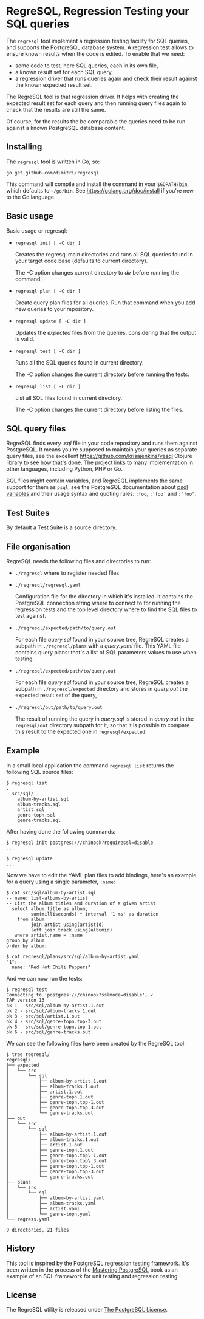 # RegreSQL, Regression Testing your SQL queries

The `regresql` tool implement a regression testing facility for SQL queries,
and supports the PostgreSQL database system. A regression test allows to
ensure known results when the code is edited. To enable that we need:

  - some code to test, here SQL queries, each in its own file,
  - a known result set for each SQL query,
  - a regression driver that runs queries again and check their result
    against the known expected result set.
    
The RegreSQL tool is that regression driver. It helps with creating the
expected result set for each query and then running query files again to
check that the results are still the same.

Of course, for the results the be comparable the queries need to be run
against a known PostgreSQL database content.

## Installing

The `regresql` tool is written in Go, so:

    go get github.com/dimitri/regresql
    
This command will compile and install the command in your `$GOPATH/bin`,
which defaults to `~/go/bin`. See <https://golang.org/doc/install> if you're
new to the Go language.

## Basic usage

Basic usage or regresql:

  - `regresql init [ -C dir ]`
  
    Creates the regresql main directories and runs all SQL queries found in
    your target code base (defaults to current directory).
    
    The -C option changes current directory to *dir* before running the
    command.
  
  - `regresql plan [ -C dir ]`
  
    Create query plan files for all queries. Run that command when you add
    new queries to your repository.
  
  - `regresql update [ -C dir ]`
  
    Updates the *expected* files from the queries, considering that the
    output is valid.
  
  - `regresql test [ -C dir ]`
  
    Runs all the SQL queries found in current directory.
    
    The -C option changes the current directory before running the tests.
    
  - `regresql list [ -C dir ]`
  
    List all SQL files found in current directory.

    The -C option changes the current directory before listing the files.

## SQL query files

RegreSQL finds every *.sql* file in your code repository and runs them
against PostgreSQL. It means you're supposed to maintain your queries as
separate query files, see the
excellent <https://github.com/krisajenkins/yesql> Clojure library to see how
that's done. The project links to many implementation in other languages,
including Python, PHP or Go.

SQL files might contain variables, and RegreSQL implements the same support
for them as `psql`, see the PostgreSQL documentation
about
[psql variables](https://www.postgresql.org/docs/current/static/app-psql.html#APP-PSQL-VARIABLES) and
their usage syntax and quoting rules: `:foo`, `:'foo'` and `:"foo"`.

## Test Suites

By default a Test Suite is a source directory.

## File organisation

RegreSQL needs the following files and directories to run:

  - `./regresql` where to register needed files
  
  - `./regresql/regresql.yaml`
  
    Configuration file for the directory in which it's installed. It
    contains the PostgreSQL connection string where to connect to for
    running the regression tests and the top level directory where to find
    the SQL files to test against.
  
  - `./regresql/expected/path/to/query.out`
  
    For each file *query.sql* found in your source tree, RegreSQL creates a
    subpath in `./regresql/plans` with a *query.yaml* file. This YAML file
    contains query plans: that's a list of SQL parameters values to use when
    testing.
  
  - `./regresql/expected/path/to/query.out`
  
    For each file *query.sql* found in your source tree, RegreSQL creates a
    subpath in `./regresql/expected` directory and stores in *query.out* the
    expected result set of the query,
    
  - `./regresql/out/path/to/query.out`
  
    The result of running the query in *query.sql* is stored in *query.out*
    in the `regresql/out` directory subpath for it, so that it is possible
    to compare this result to the expected one in `regresql/expected`.
    
## Example

In a small local application the command `regresql list` returns the
following SQL source files:

```
$ regresql list
.
  src/sql/
    album-by-artist.sql
    album-tracks.sql
    artist.sql
    genre-topn.sql
    genre-tracks.sql
```

After having done the following commands:

```
$ regresql init postgres:///chinook?requiressl=disable
...

$ regresql update
...
```

Now we have to edit the YAML plan files to add bindings, here's an example
for a query using a single parameter, `:name`:

```
$ cat src/sql/album-by-artist.sql
-- name: list-albums-by-artist
-- List the album titles and duration of a given artist
  select album.title as album,
         sum(milliseconds) * interval '1 ms' as duration
    from album
         join artist using(artistid)
         left join track using(albumid)
   where artist.name = :name
group by album
order by album;

$ cat regresql/plans/src/sql/album-by-artist.yaml 
"1":
  name: "Red Hot Chili Peppers"
```

And we can now run the tests:

```
$ regresql test
Connecting to 'postgres:///chinook?sslmode=disable'… ✓
TAP version 13
ok 1 - src/sql/album-by-artist.1.out
ok 2 - src/sql/album-tracks.1.out
ok 3 - src/sql/artist.1.out
ok 4 - src/sql/genre-topn.top-3.out
ok 5 - src/sql/genre-topn.top-1.out
ok 6 - src/sql/genre-tracks.out
```

We can see the following files have been created by the RegreSQL tool: 

```
$ tree regresql/
regresql/
├── expected
│   └── src
│       └── sql
│           ├── album-by-artist.1.out
│           ├── album-tracks.1.out
│           ├── artist.1.out
│           ├── genre-topn.1.out
│           ├── genre-topn.top-1.out
│           ├── genre-topn.top-3.out
│           └── genre-tracks.out
├── out
│   └── src
│       └── sql
│           ├── album-by-artist.1.out
│           ├── album-tracks.1.out
│           ├── artist.1.out
│           ├── genre-topn.1.out
│           ├── genre-topn.top\ 1.out
│           ├── genre-topn.top\ 3.out
│           ├── genre-topn.top-1.out
│           ├── genre-topn.top-3.out
│           └── genre-tracks.out
├── plans
│   └── src
│       └── sql
│           ├── album-by-artist.yaml
│           ├── album-tracks.yaml
│           ├── artist.yaml
│           └── genre-topn.yaml
└── regress.yaml

9 directories, 21 files
```

## History

This tool is inspired by the PostgreSQL regression testing framework. It's
been written in the process of
the [Mastering PostgreSQL](http://masteringpostgresql.com/) book as an
example of an SQL framework for unit testing and regression testing.

## License

The RegreSQL utility is released
under [The PostgreSQL License](https://www.postgresql.org/about/licence/).
